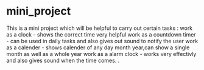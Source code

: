 # mini_project
This is a mini project which will be helpful to carry out certain tasks :
work as a clock - shows the correct time very helpful
work as a countdown timer - can be used in daily tasks and also gives out sound to notify the user
work as a calender - shows calender of any day month year,can show a single month as well as a whole year
work as a alarm clock - works very effectivly and also gives sound when the time comes.
.
